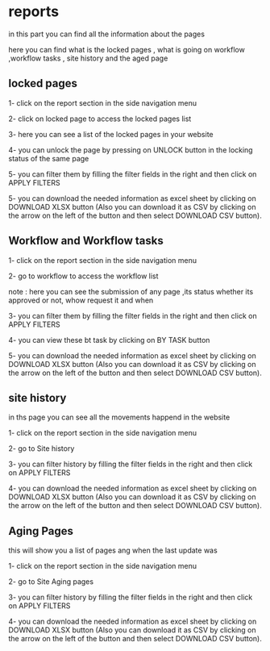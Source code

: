 # reports 

in this part you can find all the information about the pages 

here you can find what is the locked pages , what is going on workflow ,workflow tasks , site history and the aged page 

## locked pages 

1- click on the report section in the side navigation menu 

2- click on locked page to access the locked pages list

3- here you can see a list of the locked pages in your website 

4- you can unlock the page by pressing on UNLOCK button in the locking status of the same page 

5- you can filter them by filling the filter fields in the right and then click on APPLY FILTERS 

5- you can download the needed information as excel sheet by clicking on DOWNLOAD XLSX button (Also you can download it as CSV by clicking on the arrow on the left of the button and then select DOWNLOAD CSV button).

## Workflow and Workflow tasks

1- click on the report section in the side navigation menu 

2- go to workflow to access the workflow list

note : here you can see the submission of any page ,its status whether its approved or not, whow request it and when

3- you can filter them by filling the filter fields in the right and then click on APPLY FILTERS

4- you can view these bt task by clicking on BY TASK button

5- you can download the needed information as excel sheet by clicking on DOWNLOAD XLSX button (Also you can download it as CSV by clicking on the arrow on the left of the button and then select DOWNLOAD CSV button). 

## site history 

in ths page you can see all the movements happend in the website 

1- click on the report section in the side navigation menu 

2- go to Site history 

3- you can filter history by filling the filter fields in the right and then click on APPLY FILTERS

4- you can download the needed information as excel sheet by clicking on DOWNLOAD XLSX button (Also you can download it as CSV by clicking on the arrow on the left of the button and then select DOWNLOAD CSV button). 

## Aging Pages 

this will show you a list of pages ang when the last update was 

1- click on the report section in the side navigation menu 

2- go to Site Aging pages 

3- you can filter history by filling the filter fields in the right and then click on APPLY FILTERS

4- you can download the needed information as excel sheet by clicking on DOWNLOAD XLSX button (Also you can download it as CSV by clicking on the arrow on the left of the button and then select DOWNLOAD CSV button). 



 

